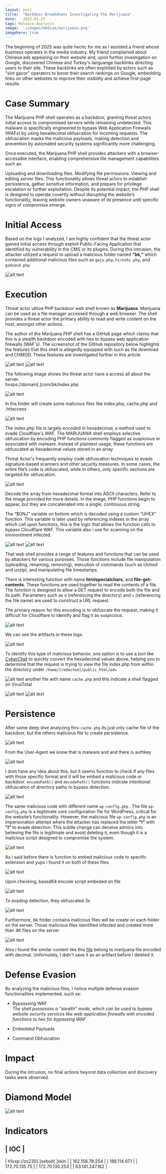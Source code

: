 ```yaml
---
layout:	post
title:	"Backdoor Breakdowns Investigating the Marijuana"
date:	2025-01-23
tags: Malware-Analysis
image:  '/images/medium/marijuana.png'
imagehero: true
---
```


The beginning of 2025 was quite hectic for me as I assisted a friend whose business operates in the media industry. My friend complained about Chinese ads appearing on their website and, upon further investigation on Google, discovered Chinese and Turkey's languange backlinks directing users to their site. These backlinks are often exploited by actors such as "slot gacor" operators to boost their search rankings on Google, embedding links on other websites to improve their visibility and achieve first-page results.

# Case Summary

The Marijuana PHP shell operates as a backdoor, granting threat actors initial access to compromised servers while remaining undetected. This malware is specifically engineered to bypass Web Application Firewalls (WAFs) by using hexadecimal obfuscation for incoming requests. The obfuscation masks the malicious payloads, making detection and prevention by automated security systems significantly more challenging.

Once executed, the Marijuana PHP shell provides attackers with a browser-accessible interface, enabling comprehensive file management capabilities such as:

Uploading and downloading files.
Modifying file permissions.
Viewing and editing server files.
This functionality allows threat actors to establish persistence, gather sensitive information, and prepare for privilege escalation or further exploitation. Despite its potential impact, the PHP shell is designed to operate covertly without disrupting the website’s functionality, leaving website owners unaware of its presence until specific signs of compromise emerge.

# Initial Access

Based on the logs I analyzed, I am highly confident that the threat actor gained initial access through exploit Public-Facing Application that identified by vulnerability in the CMS or its plugins. During this intrusion, the attacker utilized a request to upload a malicious folder named <b>"bk,"</b> which contained additional malicious files such as `geju.php`, `hiroshi.php`, and `godsend.php`.

![alt text](/images/logz.png)

# Execution

Threat actor utilize PHP backdoor web shell known as <b>Marijuana</b>. Marijuana can be used as a file manager accessed through a web browser. The shell provides a threat actor the primary ability to read and write content on the host, amongst other actions.

The author of the Marijuana PHP shell has a GitHub page which claims that this is a stealth backdoor encoded with hex to bypass web application firewalls (WAF's). The screenshot of the GitHub repository below highlights the features that this shell is allegedly equipped with such as file download and CHMOD. These features are investigated further in this article.

![alt text](/images/marjun.png)
![alt text](/images/github-marjun.png)

The following image shows the threat actor have a access all about the server.<br>
hxxps://domain[.]com/bk/index.php

![alt text](/images/marijuana.png)
 
In the folder will create some malicious files like index.php, cache.php and .httaccess

![alt text](/images/marjun-cache.png)

The index.php file is largely encoded in hexadecimal, a method used to evade Cloudflare's WAF. The MARIJUANA shell employs selective obfuscation by encoding PHP functions commonly flagged as suspicious or associated with malware. Instead of plaintext usage, these functions are obfuscated as hexadecimal values stored in an array

Threat Actor's frequently employ code obfuscation techniques to evade signature-based scanners and other security measures. In some cases, the entire file’s code is obfuscated, while in others, only specific sections are targeted for obfuscation.

![alt text](/images/array.png)

Decode the array from hexadecimal format into ASCII characters. Refer to the image provided for more details. In the image, PHP functions begin to appear, but they are concatenated into a single, continuous string.

The “$GNJ” variable on bottom which is decoded using a custom “UHEX” function. This variable is later used by referencing indexes in the array which call upon functions, this is the logic that allows the function calls to bypass Cloudflare WAF. This variable also i use for scanning on the environtment infected.

![alt text](/images/ascii.png)
![alt text](/images/code.png)

That web shell provides a range of features and functions that can be used by attackers for various purposes. Those functions include file manipulation (uploading, renaming, removing), execution of commands (such as chmod and unzip), and manipulating file timestamps.

There is interesting function with name <b>htmlspecialchars</b>, and <b>file-get-contents</b>. These functions are used together to read the contents of a file. The function is designed to allow a GET request to encode both the file and its path. Parameters such as `d` (referencing the directory) and `s` (referencing the file name) are used to construct a URL request.

The primary reason for this encoding is to obfuscate the request, making it difficult for Cloudflare to identify and flag it as suspicious.

![alt text](/images/codes.png)

We can see the artifacts in these logs.

![alt text](/images/bk-log.png)

To identify this type of malicious behavior, one option is to use a tool like [CyberChef](https://gchq.github.io/CyberChef/) to quickly convert the hexadecimal values above, helping you to determine that the request is trying to view the file index.php from within the directory under `/home/[redacted]/public_html/adv`

![alt text](/images/ascii-adv.png)
another file with name `cache.php` and this indicate a shell flagged on VirusTotal

![alt text](/images/codess.png)
![alt text](/images/Vtot.png)

# Persistence

After some deep dive analyzing thru `cache.php` its just only cache file of the backdoor, but the others malicious file to create persistence.

![alt text](/images/codesszz.png)

From the User-Agent we know that is malware and and there is authkey

![alt text](/images/coder.png)

I dont have any idea about this, but it seems function to check if any files with those specific format and it will be embed a malicious code or backdoor. `encodePath()` and `decodePath()` functions indicate intentional obfuscation of directory paths to bypass detection.

![alt text](/images/coderx.png)


The same malicious code with different name `wp-conflg.php` . The file `wp-config.php` is a legitimate core configuration file for WordPress, critical for the website’s functionality. However, the malicious file `wp-conflg.php` is an impersonation attempt where the attacker has replaced the letter <b>"i"</b> with <b>"l"</b> to evade detection. This subtle change can deceive admins into believing the file is legitimate and avoid deleting it, even though it is a malicious script designed to compromise the system.

![alt text](/images/pw-name.png)

As i said before there is function to embed malicious code to specific extension and yups i found it on both of these files

![alt text](/images/files-embed.png)

Upon checking, based64 encode script embeded on file 

![alt text](/images/base64.png)

To evading detection, they obfuscated 3x 

![alt text](/images/flow-graph.png)

Furthermore, bk folder contains malicious files will be create on each folder on the server. Those malicious files identified infected and created more than 4K files on the server

![alt text](/images/infected-files.png)

 Also i found the similar content like this [file](https://pastebin.com/YH9zHMCp) belong to marijuana file encoded with decimal. Unfornutely, I didn't save it as an artifact before I deleted it.

# Defense Evasion

By analyzing the malicious files, i notice multiple defense evasion functionalities implemented, such as:
- Bypasssing WAF <br>
<i>The shell possesses a “stealth” mode, which can be used to bypass website security services like web application firewalls with encoded functions to hex for bypassing WAF</i>

- Embedded Payloads

- Command Obfuscation

# Impact

During the intrusion, no final actions beyond data collection and discovery tasks were observed.


# Diamond Model

![alt text](/images/diamond-model.png)

# Indicators

| IOC |
---------------
| h1xxp://zs230[.]seboit[.]skin |
| 162.158.78.254 |
| 188.114.97.1 |
| 172.70.135.75 |
| 172.70.130.253 |
| 63.141.247.162 |


